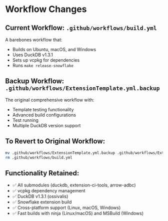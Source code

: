 # Workflow Changes

## Current Workflow: `.github/workflows/build.yml`
A barebones workflow that:
- Builds on Ubuntu, macOS, and Windows
- Uses DuckDB v1.3.1
- Sets up vcpkg for dependencies
- Runs `make release-snowflake`

## Backup Workflow: `.github/workflows/ExtensionTemplate.yml.backup`
The original comprehensive workflow with:
- Template testing functionality
- Advanced build configurations
- Test running
- Multiple DuckDB version support

## To Revert to Original Workflow:
```bash
mv .github/workflows/ExtensionTemplate.yml.backup .github/workflows/ExtensionTemplate.yml
rm .github/workflows/build.yml
```

## Functionality Retained:
- ✅ All submodules (duckdb, extension-ci-tools, arrow-adbc)
- ✅ vcpkg dependency management
- ✅ DuckDB v1.3.1 (ossivalis)
- ✅ Snowflake extension build
- ✅ Cross-platform support (Linux, macOS, Windows)
- ✅ Fast builds with ninja (Linux/macOS) and MSBuild (Windows) 
